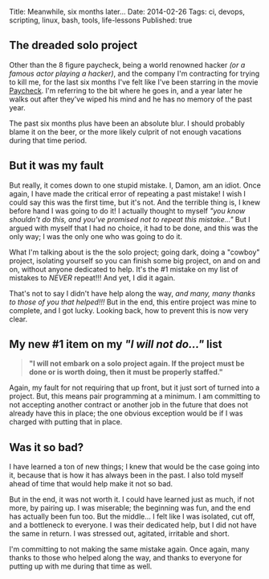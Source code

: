 Title: Meanwhile, six months later...
Date: 2014-02-26
Tags: ci, devops, scripting, linux, bash, tools, life-lessons
Published: true


[Paycheck]: http://www.imdb.com/title/tt0338337/

## The dreaded solo project

Other than the 8 figure paycheck, being a world renowned hacker *(or a famous actor playing a hacker)*, and the company I'm contracting for trying to kill me, for the last six months I've felt like I've been starring in the movie [Paycheck][]. I'm referring to the bit where he goes in, and a year later he walks out after they've wiped his mind and he has no memory of the past year.

The past six months plus have been an absolute blur. I should probably blame it on the beer, or the more likely culprit of not enough vacations during that time period.

## But it was my fault

But really, it comes down to one stupid mistake. I, Damon, am an idiot. Once again, I have made the critical error of repeating a past mistake! I wish I could say this was the first time, but it's not. And the terrible thing is, I knew before hand I was going to do it! I actually thought to myself *"you know shouldn't do this, and you've promised not to repeat this mistake..."* But I argued with myself that I had no choice, it had to be done, and this was the only way; I was the only one who was going to do it.

What I'm talking about is the the solo project; going dark, doing a "cowboy" project, isolating yourself so you can finish some big project, on and on and on, without anyone dedicated to help. It's the #1 mistake on my list of mistakes to *NEVER* repeat!!! And yet, I did it again.

That's not to say I didn't have help along the way, *and many, many thanks to those of you that helped!!!*   But in the end, this entire project was mine to complete, and I got lucky. Looking back, how to prevent this is now very clear.

## My new #1 item on my *"I will not do..."* list

> **"I will not embark on a solo project again. If the project must be done or is worth doing, then it must be properly staffed."**

Again, my fault for not requiring that up front, but it just sort of turned into a project. But, this means pair programming at a minimum. I am committing to not accepting another contract or another job in the future that does not already have this in place; the one obvious exception would be if I was charged with putting that in place.

## Was it so bad?

I have learned a ton of new things; I knew that would be the case going into it, because that is how it has always been in the past. I also told myself ahead of time that would help make it not so bad.

But in the end, it was not worth it. I could have learned just as much, if not more, by pairing up. I was miserable; the beginning was fun, and the end has actually been fun too. But the middle... I felt like I was isolated, cut off, and a bottleneck to everyone. I was their dedicated help, but I did not have the same in return. I was stressed out, agitated, irritable and short.

I'm committing to not making the same mistake again. Once again, many thanks to those who helped along the way, and thanks to everyone for putting up with me during that time as well.
